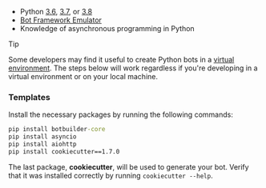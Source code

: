 <!-- Include under "Prerequisites" header
bot-builder-tutorial-create-basic-bot.md and bot-builder-python-quickstart.md -->

- Python [3.6][], [3.7][], or [3.8][]
- [Bot Framework Emulator][Emulator]
- Knowledge of asynchronous programming in Python

>[!TIP]
>
> Some developers may find it useful to create Python bots in a [virtual environment][virtual-environment]. The steps below will work regardless if you're developing in a virtual environment or on your local machine.

### Templates

Install the necessary packages by running the following commands:

```cmd
pip install botbuilder-core
pip install asyncio
pip install aiohttp
pip install cookiecutter==1.7.0
```

The last package, **cookiecutter**, will be used to generate your bot. Verify that it was installed correctly by running `cookiecutter --help`.

[3.6]: https://www.python.org/downloads/release/python-369/
[3.7]: https://www.python.org/downloads/release/python-375/
[3.8]: https://www.python.org/downloads/release/python-383/
[Emulator]: https://github.com/microsoft/BotFramework-Emulator/blob/master/README.md
[virtual-environment]:https://docs.python.org/3/library/venv.html
